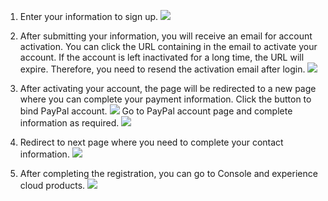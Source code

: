 1. Enter your information to sign up.
![](https://main.qcloudimg.com/raw/25c5572baa9d4c12600be73b9b8c0572.png)

2. After submitting your information, you will receive an email for account activation. You can click the URL containing in the email to activate your account. If the account is left inactivated for a long time, the URL will expire. Therefore, you need to resend the activation email after login.
![](https://main.qcloudimg.com/raw/13f692482d5d9eda0048450bf1da818a.png)

3. After activating your account, the page will be redirected to a new page where you can complete your payment information.
Click the button to bind PayPal account.
![](https://main.qcloudimg.com/raw/92eccd98089880b835286716b1d4679a.png)
Go to PayPal account page and complete information as required.
![](https://main.qcloudimg.com/raw/c8747141064fce1b001a62b8a8d5b870.png)

4. Redirect to next page where you need to complete your contact information.
![](https://main.qcloudimg.com/raw/60b4863ff3a17910cc5d45f45e484488.png)

5. After completing the registration, you can go to Console and experience cloud products.
![](https://main.qcloudimg.com/raw/00764fffdd378cc6a818bb23eba53f87.png)